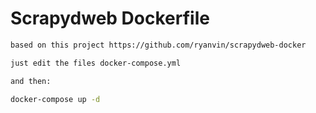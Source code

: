 # Scrapydweb Dockerfile

```bash
based on this project https://github.com/ryanvin/scrapydweb-docker

just edit the files docker-compose.yml 

and then: 

docker-compose up -d
